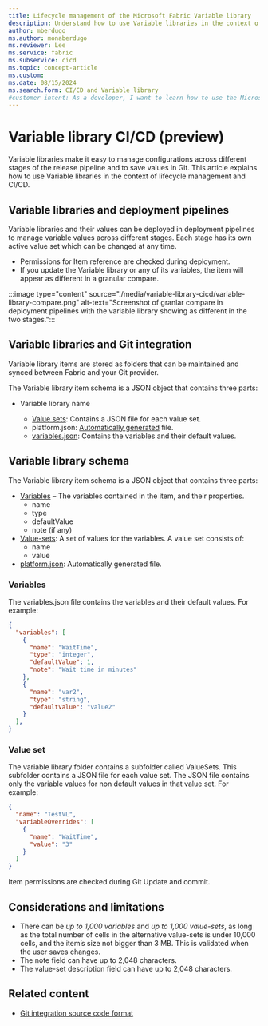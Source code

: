 ```yaml
---
title: Lifecycle management of the Microsoft Fabric Variable library
description: Understand how to use Variable libraries in the context of lifecycle management and CI/CD.
author: mberdugo
ms.author: monaberdugo
ms.reviewer: Lee
ms.service: fabric
ms.subservice: cicd
ms.topic: concept-article
ms.custom:
ms.date: 08/15/2024
ms.search.form: CI/CD and Variable library
#customer intent: As a developer, I want to learn how to use the Microsoft Fabric Variable library tool to manage my content lifecycle.
---
```


# Variable library CI/CD (preview)

Variable libraries make it easy to manage configurations across different stages of the release pipeline and to save values in Git. This article explains how to use Variable libraries in the context of lifecycle management and CI/CD.

## Variable libraries and deployment pipelines

Variable libraries and their values can be deployed in deployment pipelines to manage variable values across different stages. Each stage has its own active value set which can be changed at any time.

* Permissions for Item reference are checked during deployment.
* If you update the Variable library or any of its variables, the item will appear as different in a granular compare.

:::image type="content" source="./media/variable-library-cicd/variable-library-compare.png" alt-text="Screenshot of granlar compare in deployment pipelines with the variable library showing as different in the two stages.":::

## Variable libraries and Git integration

Variable library items are stored as folders that can be maintained and synced between Fabric and your Git provider.

The Variable library item schema is a JSON object that contains three parts:

* Variable library name

  * [Value sets](#value-set): Contains a JSON file for each value set.
  * platform.json: [Automatically generated](../git-integration/source-code-format.md#platform-file) file.
  * [variables.json](#variables): Contains the variables and their default values.


## Variable library schema

The Variable library item schema is a JSON object that contains three parts:

* [Variables](#variables) – The variables contained in the item, and their properties.
  * name
  * type
  * defaultValue
  * note (if any)
* [Value-sets](#value-set): A set of values for the variables. A value set consists of:
  * name
  * value
* [platform.json](../git-integration/source-code-format.md#platform-file): Automatically generated file.

### Variables

The variables.json file contains the variables and their default values. For example:

```json
{
  "variables": [
    {
      "name": "WaitTime",
      "type": "integer",
      "defaultValue": 1,
      "note": "Wait time in minutes"
    },
    {
      "name": "var2",
      "type": "string",
      "defaultValue": "value2"
    }
  ],
}
```

### Value set

The variable library folder contains a subfolder called ValueSets. This subfolder contains a JSON file for each value set. The JSON file contains only the variable values for non default values in that value set. For example:

```json
{
  "name": "TestVL",
  "variableOverrides": [
    {
      "name": "WaitTime",
      "value": "3"
    }
  ]
}
```

Item permissions are checked during Git Update and commit.

## Considerations and limitations

* There can be *up to 1,000 variables* and *up to 1,000 value-sets*, as long as the total number of cells in the alternative value-sets is under 10,000 cells, and the item’s size not bigger than 3 MB. This is validated when the user saves changes.
* The note field can have up to 2,048 characters.
* The value-set description field can have up to 2,048 characters.

## Related content

* [Git integration source code format](..//git-integration/git-integration-source-code-format.md)